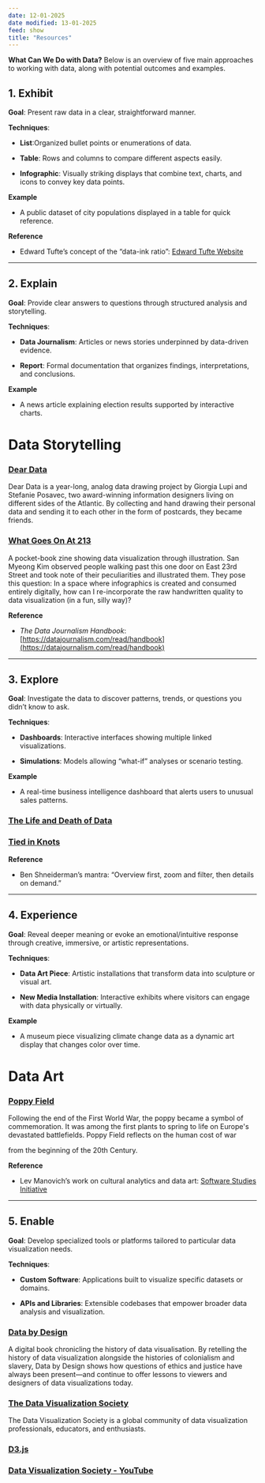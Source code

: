```yaml
---
date: 12-01-2025
date modified: 13-01-2025
feed: show
title: "Resources"
---
```


**What Can We Do with Data?**
Below is an overview of five main approaches to working with data, along with potential outcomes and examples.

## 1. Exhibit

**Goal**: Present raw data in a clear, straightforward manner.  

**Techniques**:  

- **List**:Organized bullet points or enumerations of data.  

- **Table**: Rows and columns to compare different aspects easily.  

- **Infographic**: Visually striking displays that combine text, charts, and icons to convey key data points.  

**Example**  

- A public dataset of city populations displayed in a table for quick reference.  

**Reference**  

- Edward Tufte’s concept of the “data-ink ratio”: [Edward Tufte Website](https://www.edwardtufte.com/tufte/)

---

## 2. Explain

**Goal**: Provide clear answers to questions through structured analysis and storytelling.  

**Techniques**:  

- **Data Journalism**: Articles or news stories underpinned by data-driven evidence.  

- **Report**: Formal documentation that organizes findings, interpretations, and conclusions.  

**Example**  

- A news article explaining election results supported by interactive charts.  

# Data Storytelling
### [Dear Data](https://www.dear-data.com/theproject)

Dear Data is a year-long, analog data drawing project by Giorgia Lupi and Stefanie Posavec, two award-winning information designers living on different sides of the Atlantic. By collecting and hand drawing their personal data and sending it to each other in the form of postcards, they became friends.

### [What Goes On At 213](https://sva.design/projects/17438/what-goes-on-at-213/)

A pocket-book zine showing data visualization through illustration. San Myeong Kim observed people walking past this one door on East 23rd Street and took note of their peculiarities and illustrated them. They pose this question: In a space where infographics is created and consumed entirely digitally, how can I re-incorporate the raw handwritten quality to data visualization (in a fun, silly way)?

**Reference**  

- *The Data Journalism Handbook*: [https://datajournalism.com/read/handbook](https://datajournalism.com/read/handbook)

---

## 3. Explore

**Goal**: Investigate the data to discover patterns, trends, or questions you didn’t know to ask.  

**Techniques**:  

- **Dashboards**: Interactive interfaces showing multiple linked visualizations.  

- **Simulations**: Models allowing “what-if” analyses or scenario testing.  

**Example**  

- A real-time business intelligence dashboard that alerts users to unusual sales patterns.  

### [The Life and Death of Data](https://lifeanddeathofdata.org/)

### [Tied in Knots](https://tiedinknots.io/#/)

**Reference**  

- Ben Shneiderman’s mantra: “Overview first, zoom and filter, then details on demand.”

---

## 4. Experience

**Goal**: Reveal deeper meaning or evoke an emotional/intuitive response through creative, immersive, or artistic representations.  

**Techniques**:  

- **Data Art Piece**: Artistic installations that transform data into sculpture or visual art.  

- **New Media Installation**: Interactive exhibits where visitors can engage with data physically or virtually.  

**Example**  

- A museum piece visualizing climate change data as a dynamic art display that changes color over time.

# Data Art
### [Poppy Field](https://www.poppyfield.org/)

Following the end of the First World War, the poppy became a symbol of commemoration. It was among the first plants to spring to life on Europe's devastated battlefields. Poppy Field reflects on the human cost of war

from the beginning of the 20th Century.

**Reference**  

- Lev Manovich’s work on cultural analytics and data art: [Software Studies Initiative](http://manovich.net/)

---

## 5. Enable

**Goal**: Develop specialized tools or platforms tailored to particular data visualization needs.  

**Techniques**:  

- **Custom Software**: Applications built to visualize specific datasets or domains.  

- **APIs and Libraries**: Extensible codebases that empower broader data analysis and visualization.  

### [Data by Design](https://dataxdesign.io/)

A digital book chronicling the history of data visualisation. By retelling the history of data visualization alongside the histories of colonialism and slavery, Data by Design shows how questions of ethics and justice have always been present—and continue to offer lessons to viewers and designers of data visualizations today.

### [The Data Visualization Society](https://datavizsociety.org/)

The Data Visualization Society is a global community of data visualization professionals, educators, and enthusiasts.

### [D3.js](https://d3js.org)

### [Data Visualization Society - YouTube](https://www.youtube.com/@DataVisualizationSociety/videos)

